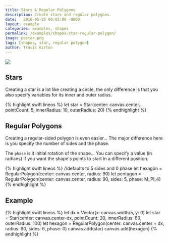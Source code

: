 ```yaml
---
title: Stars & Regular Polygons
description: Create stars and regular polygons.
date:   2016-05-25 00:02:00 -0800
layout: example
categories: examples, shapes
permalink: /examples/shapes-star-regular-polygon/
image: poster.png
tags: [shapes, star, regular polygon]
author: Travis Kirton
---
```

![](star-regular-polygon.png)

## Stars
Creating a star is a lot like creating a circle, the only difference is that you also specify variables for its inner and outer radius.

{% highlight swift lineos %}
let star = Star(center: canvas.center, pointCount: 5, innerRadius: 10, outerRadius: 20)
{% endhighlight %}

## Regular Polygons
Creating a regular-sided polygon is even easier... The major difference here is you specify the number of sides and the phase. 

The `phase` is it initial rotation of the shape... You can specify a value (in radians) if you want the shape's points to start in a different position.

{% highlight swift lineos %}
//defaults to 5 sides and 0 phase
let hexagon = RegularPolygon(center: canvas.center, radius: 90)
let pentagon = RegularPolygon(center: canvas.center, radius: 90, sides: 5, phase: M_PI_4)
{% endhighlight %}

## Example
{% highlight swift lineos %}
let dx = Vector(x: canvas.width/5, y: 0)
let star = Star(center: canvas.center-dx, pointCount: 20, innerRadius: 80, outerRadius: 100)
let hexagon = RegularPolygon(center: canvas.center + dx, radius: 90, sides: 6, phase: 0)
canvas.add(star)
canvas.add(hexagon)
{% endhighlight %}

